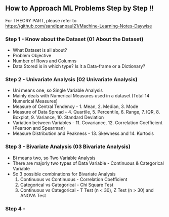 ## How to Approach ML Problems Step by Step !! 

For THEORY PART, please refer to https://github.com/sandipanpaul21/Machine-Learning-Notes-Daywise

### Step 1 - Know about the Dataset (01 About the Dataset)
* What Dataset is all about?
* Problem Objective
* Number of Rows and Columns
* Data Stored is in which type? Is it a Data-frame or a Dictionary?

### Step 2 - Univariate Analysis (02 Univariate Analysis)
* Uni means one, so Single Variable Analysis
* Mainly deals with Numerical Measures used in a dataset (Total 14 Numerical Measures)
* Measure of Central Tendency - 1. Mean, 2. Median, 3. Mode
* Measure of Data Spread - 4. Quartile, 5. Percentile, 6. Range, 7. IQR, 8. Boxplot, 9. Variance, 10. Standard Deviation
* Variation between Variables - 11. Covariance, 12. Correlation Coefficient (Pearson and Spearman)
* Measure Distribution and Peakness - 13. Skewness and 14. Kurtosis

### Step 3 - Bivariate Analysis (03 Bivariate Analysis)
* Bi means two, so Two Variable Analysis
* There are majorly two types of Data Variable - Continuous & Categorical Variable
* So 3 possible combinations for Bivariate Analysis
  1. Continuous vs Continuous - Correlation Coefficient 
  2. Categorical vs Categorical - Chi Square Test
  3. Continuous vs Categorical - T Test (n < 30), Z Test (n > 30) and ANOVA Test

### Step 4 -
